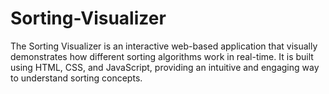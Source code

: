 # Sorting-Visualizer
The Sorting Visualizer is an interactive web-based application that visually demonstrates how different sorting algorithms work in real-time. It is built using HTML, CSS, and JavaScript, providing an intuitive and engaging way to understand sorting concepts.
